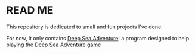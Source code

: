 # READ ME

This repository is dedicated to small and fun projects I've done.

For now, it only contains [Deep Sea Adventure](deep_sea/deep_sea.rb): a program designed to help playing the 
[Deep Sea Adventure game](https://www.philibertnet.com/fr/oink-games/37973-deep-sea-adventure-4271394090427.html)
